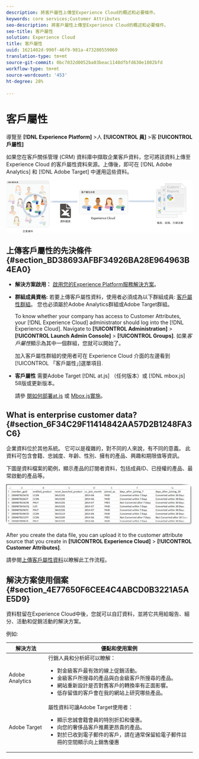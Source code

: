 ```yaml
---
description: 將客戶屬性上傳至Experience Cloud的概述和必要條件。
keywords: core services;Customer Attributes
seo-description: 將客戶屬性上傳至Experience Cloud的概述和必要條件。
seo-title: 客戶屬性
solution: Experience Cloud
title: 客戶屬性
uuid: 1621402d-990f-46f9-981a-473280559069
translation-type: tm+mt
source-git-commit: 0bc7032d0052ba03beac1140dfbfd630e1802bfd
workflow-type: tm+mt
source-wordcount: '453'
ht-degree: 28%

---
```



# 客戶屬性

導覽至 **[!DNL Experience Platform]** >人 **[!UICONTROL 員]** >客 **[!UICONTROL 戶屬性]**

如果您在客戶關係管理 (CRM) 資料庫中擷取企業客戶資料，您可將該資料上傳至 Experience Cloud 的客戶屬性資料來源。上傳後，即可在 [!DNL Adobe Analytics] 和 [!DNL Adobe Target] 中運用這些資料。

![](assets/custom_reports.png)

## 上傳客戶屬性的先決條件 {#section_BD38693AFBF34926BA28E964963B4EA0}

* **解決方案啟用：** [啟用您的Experience Platform服務解決方案](../core-services/core-services.md#concept_07ED1D5C64234E77976E6D572E78FB9C)。

* **群組成員資格:** 若要上傳客戶屬性資料，使用者必須成為以下群組成員:    [客戶屬性群組](../admin-getting-started/admin-getting-started.md#task_3295A85536BF48899A1AB40D207E77E9)。 您也必須屬於Adobe Analytics群組或Adobe Target群組。

   To know whether your company has access to Customer Attributes, your [!DNL Experience Cloud] administrator should log into the [!DNL Experience Cloud]. Navigate to **[!UICONTROL Administration]** > **[!UICONTROL Launch Admin Console]** > **[!UICONTROL Groups]**. 如果&#x200B;*客戶屬性*&#x200B;顯示為其中一個群組，您就可以開始了。

   加入客戶屬性群組的使用者可在 Experience Cloud 介面的左邊看到[!UICONTROL 「客戶屬性」]選單項目.

* **客戶屬性** 需要Adobe Target [!DNL at.js] （任何版本）或 [!DNL mbox.js] 58版或更新版本。

   請參 [閱如何部署at.js](https://docs.adobe.com/content/help/en/target/using/implement-target/client-side/deploy-at-js/how-to-deployatjs.html) 或 [Mbox.js實施](https://docs.adobe.com/content/help/zh-Hant/target/using/implement-target/client-side/mbox-implement/mbox-download.html)。

## What is enterprise customer data? {#section_6F34C29F11414842AA57D2B1248FA3C6}

企業資料位於其他系統。 它可以是複雜的，對不同的人來說，有不同的意義。 此資料可包含會籍、忠誠度、年齡、性別、擁有的產品、興趣和期限值等資訊。

下圖是資料檔案的範例，顯示產品的訂閱者資料，包括成員ID、已授權的產品、最常啟動的產品等。

![](assets/01_crs_usecase.png)

After you create the data file, you can upload it to the customer attribute source that you create in **[!UICONTROL Experience Cloud]** > **[!UICONTROL Customer Attributes]**.

請參閱[上傳客戶屬性資料](../attributes/t-crs-usecase.md#task_BCC327B2A0EF4A1BBB2934013AB92B78)以瞭解此工作流程。

## 解決方案使用個案 {#section_4E77650F6CEE4C4ABCD0B3221A5AE5D9}

資料駐留在Experience Cloud中後，您就可以自訂資料，並將它共用給報告、細分、活動和促銷活動的解決方案。

例如:

| 解決方法 | 優點和使用案例 |
|--- |--- |
| Adobe Analytics  | 行銷人員和分析師可以瞭解：<ul><li>對金級客戶最有效的線上促銷活動。</li><li>金級客戶所搜尋的產品與白金級客戶所搜尋的產品。</li><li>網站重新設計是否對舊客戶的轉換率有正面影響。</li><li>低存留值的客戶會在我的網站上研究哪些產品。</li></ul> |
| Adobe Target | 屬性資料可讓Adobe Target使用者：<ul><li>顯示忠誠會籍會員的特別折扣和優惠。</li><li>向您的奢侈品客戶推薦更昂貴的產品。</li><li>對於已收到電子郵件的客戶，請在通常保留給電子郵件註冊的空間顯示向上銷售優惠</li></ul> |

